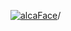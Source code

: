 [![alcaFace](https://camo.githubusercontent.com/2ee094c4af74cb0ec2e19388fccfb809837623e3/68747470733a2f2f7374617469632d63646e2e6a74766e772e6e65742f656d6f7469636f6e732f76312f3332383632362f312e30)](https://twitch.tv/Alca)/

<!--
# My "Popular" CodePens

<table>
	<tr>
		<th></th>
		<th>Title</th>
		<th>Last updated</th>
	</tr>
	<tr>
		<td><a href="https://codepen.io/Alca/pen/ExLgLop" rel="nofollow"><img src="https://codepen.io/alca/pen/ExLgLop/image/default.png" width="100" height="56.25"></a></td>
		<td><a href="https://codepen.io/Alca/pen/ExLgLop" rel="nofollow">A Pen by Jacob Foster</a></td>
		<td>Sep 13, 2022</td>
	</tr>
	<tr>
		<td><a href="https://codepen.io/Alca/pen/bGMeVVP" rel="nofollow"><img src="https://codepen.io/alca/pen/bGMeVVP/image/default.png" width="100" height="56.25"></a></td>
		<td><a href="https://codepen.io/Alca/pen/bGMeVVP" rel="nofollow">A Pen by Jacob Foster</a></td>
		<td>Sep 11, 2022</td>
	</tr>
	<tr>
		<td><a href="https://codepen.io/Alca/pen/qBYdQYB" rel="nofollow"><img src="https://codepen.io/alca/pen/qBYdQYB/image/default.png" width="100" height="56.25"></a></td>
		<td><a href="https://codepen.io/Alca/pen/qBYdQYB" rel="nofollow">A Pen by Jacob Foster</a></td>
		<td>Sep 6, 2022</td>
	</tr>
	<tr>
		<td><a href="https://codepen.io/Alca/pen/qBYEdEM" rel="nofollow"><img src="https://codepen.io/alca/pen/qBYEdEM/image/default.png" width="100" height="56.25"></a></td>
		<td><a href="https://codepen.io/Alca/pen/qBYEdEM" rel="nofollow">A Pen by Jacob Foster</a></td>
		<td>Sep 4, 2022</td>
	</tr>
	<tr>
		<td><a href="https://codepen.io/Alca/pen/xxWNEZe" rel="nofollow"><img src="https://codepen.io/alca/pen/xxWNEZe/image/default.png" width="100" height="56.25"></a></td>
		<td><a href="https://codepen.io/Alca/pen/xxWNEZe" rel="nofollow">IngameAsylum 3.0 Launch...</a></td>
		<td>Aug 25, 2022</td>
	</tr>
	<tr>
		<td><a href="https://codepen.io/Alca/pen/bGvZpEP" rel="nofollow"><img src="https://codepen.io/alca/pen/bGvZpEP/image/default.png" width="100" height="56.25"></a></td>
		<td><a href="https://codepen.io/Alca/pen/bGvZpEP" rel="nofollow">A Pen by Jacob Foster</a></td>
		<td>Aug 22, 2022</td>
	</tr>
	<tr>
		<td><a href="https://codepen.io/Alca/pen/WNzyaBV" rel="nofollow"><img src="https://codepen.io/alca/pen/WNzyaBV/image/default.png" width="100" height="56.25"></a></td>
		<td><a href="https://codepen.io/Alca/pen/WNzyaBV" rel="nofollow">FreckleBytes Overlay Animation</a></td>
		<td>Aug 10, 2022</td>
	</tr>
	<tr>
		<td><a href="https://codepen.io/Alca/pen/JjLOLEY" rel="nofollow"><img src="https://codepen.io/alca/pen/JjLOLEY/image/default.png" width="100" height="56.25"></a></td>
		<td><a href="https://codepen.io/Alca/pen/JjLOLEY" rel="nofollow">Sick Jams</a></td>
		<td>Jul 29, 2022</td>
	</tr>
	<tr>
		<td><a href="https://codepen.io/Alca/pen/Bardzxe" rel="nofollow"><img src="https://codepen.io/alca/pen/Bardzxe/image/default.png" width="100" height="56.25"></a></td>
		<td><a href="https://codepen.io/Alca/pen/Bardzxe" rel="nofollow">Simple Time Difference...</a></td>
		<td>Jul 25, 2022</td>
	</tr>
	<tr>
		<td><a href="https://codepen.io/Alca/pen/OJvbwyX" rel="nofollow"><img src="https://codepen.io/alca/pen/OJvbwyX/image/default.png" width="100" height="56.25"></a></td>
		<td><a href="https://codepen.io/Alca/pen/OJvbwyX" rel="nofollow">A Pen by Jacob Foster</a></td>
		<td>Jul 15, 2022</td>
	</tr>
</table>

---

###### Last updated: Wed, 14 Sep 2022 05:28:10 GMT
-->
